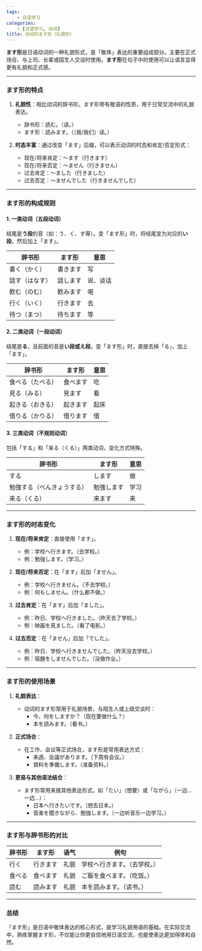```yaml
---
tags:
    - 日语学习
categories:
    - [日语学习, 动词]
title: 动词的ます形（礼貌形）
---
```


**ます形**是日语动词的一种礼貌形式，是「敬体」表达的重要组成部分。主要在正式场合、与上司、长辈或陌生人交谈时使用。**ます形**在句子中的使用可以让语言显得更有礼貌和正式感。

---

### **ます形的特点**

1. **礼貌性**：相比动词的辞书形，ます形带有敬语的性质，用于日常交流中的礼貌表达。

    - 辞书形：読む。（读。）
    - ます形：読みます。（（我/我们）读。）

2. **时态丰富**：通过改变「ます」后缀，可以表示动词的时态和肯定/否定形式：
    - 现在/将来肯定：～ます（行きます）
    - 现在/将来否定：～ません（行きません）
    - 过去肯定：～ました（行きました）
    - 过去否定：～ませんでした（行きませんでした）

---

### **ます形的构成规则**

#### 1. **一类动词（五段动词）**

结尾是**う段**的音（如：う、く、す等）。变「ます形」时，将结尾变为对应的**い段**，然后加上「ます」。

| **辞书形**     | **ます形** | **意思** |
| -------------- | ---------- | -------- |
| 書く（かく）   | 書きます   | 写       |
| 話す（はなす） | 話します   | 说、谈话 |
| 飲む（のむ）   | 飲みます   | 喝       |
| 行く（いく）   | 行きます   | 去       |
| 待つ（まつ）   | 待ちます   | 等       |

#### 2. **二类动词（一段动词）**

结尾是**る**，且前面的音是**い段或え段**。变「ます形」时，直接去掉「る」，加上「ます」。

| **辞书形**       | **ます形** | **意思** |
| ---------------- | ---------- | -------- |
| 食べる（たべる） | 食べます   | 吃       |
| 見る（みる）     | 見ます     | 看       |
| 起きる（おきる） | 起きます   | 起床     |
| 借りる（かりる） | 借ります   | 借       |

#### 3. **三类动词（不规则动词）**

包括「する」和「来る（くる）」两类动词，变化方式特殊。

| **辞书形**                 | **ます形** | **意思** |
| -------------------------- | ---------- | -------- |
| する                       | します     | 做       |
| 勉強する（べんきょうする） | 勉強します | 学习     |
| 来る（くる）               | 来ます     | 来       |

---

### **ます形的时态变化**

1. **现在/将来肯定**：直接使用「ます」。

    - 例：学校へ行きます。（去学校。）
    - 例：勉強します。（学习。）

2. **现在/将来否定**：在「ます」后加「ません」。

    - 例：学校へ行きません。（不去学校。）
    - 例：何もしません。（什么都不做。）

3. **过去肯定**：在「ます」后加「ました」。

    - 例：昨日、学校へ行きました。（昨天去了学校。）
    - 例：映画を見ました。（看了电影。）

4. **过去否定**：在「ません」后加「でした」。
    - 例：昨日、学校へ行きませんでした。（昨天没去学校。）
    - 例：宿題をしませんでした。（没做作业。）

---

### **ます形的使用场景**

1. **礼貌表达**：

    - 动词的ます形常用于礼貌场景，与陌生人或上级交谈时：
        - 今、何をしますか？（现在要做什么？）
        - 本を読みます。（看书。）

2. **正式场合**：

    - 在工作、会议等正式场合，ます形是常用表达方式：
        - 来週、会議があります。（下周有会议。）
        - 資料を準備します。（准备资料。）

3. **更易与其他语法结合**：
    - ます形常用来接其他表达形式，如「たい」（想要）或「ながら」（一边...一边...）：
        - 日本へ行きたいです。（想去日本。）
        - 音楽を聞きながら、勉強します。（一边听音乐一边学习。）

---

### **ます形与辞书形的对比**

| **辞书形** | **ます形** | **语气** | **例句**                     |
| ---------- | ---------- | -------- | ---------------------------- |
| 行く       | 行きます   | 礼貌     | 学校へ行きます。（去学校。） |
| 食べる     | 食べます   | 礼貌     | ご飯を食べます。（吃饭。）   |
| 読む       | 読みます   | 礼貌     | 本を読みます。（读书。）     |

---

### **总结**

「ます形」是日语中敬体表达的核心形式，是学习礼貌用语的基础。在实际交流中，熟练掌握ます形，不仅能让你更自信地用日语交流，也能使表达更加得体和自然。
